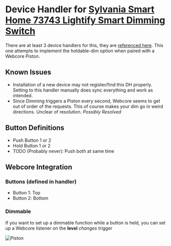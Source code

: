 # Device Handler for [Sylvania Smart Home 73743 Lightify Smart Dimming Switch](https://www.amazon.com/gp/product/B0196M620Y/ref=ppx_yo_dt_b_asin_title_o01_s00?ie=UTF8&psc=1)

There are at least 3 device handlers for this, they are [referenced here](https://community.smartthings.com/t/faq-sylvania-battery-power-dimming-switch-model-73743-why-there-are-three-different-dths-to-choose-from/107714). This one attempts to implement the holdable-dim option when paired with a Webcore Piston.

## Known Issues

- Installation of a new device may not register/find this DH properly. Setting to this handler manually does sync everything and work as intended.
- Since Dimming triggers a Piston every second, Webcore seems to get out of order of the requests. This of course makes your dim go in weird directions. Unclear of resolution. *Possibly Resolved*

## Button Definitions

- Push Button 1 or 2
- Hold Button 1 or 2
- TODO (Probably never): Push both at same time

## Webcore Integration

### Buttons (defined in handler)
- Button 1: Top
- Button 2: Bottom

### Dimmable 
If you want to set up a dimmable function while a button is held, you can set up a Webcore listener on the **level** _changes_ trigger

![Piston](https://user-images.githubusercontent.com/513738/67286662-69972000-f49f-11e9-9d0a-c363c5582956.png)
